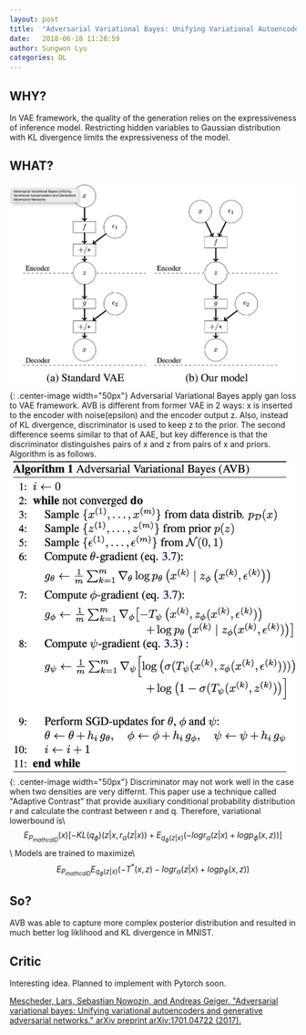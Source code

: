 ```yaml
---
layout: post
title:  "Adversarial Variational Bayes: Unifying Variational Autoencoder and Generative Adversarial Networks"
date:   2018-06-18 11:28:59
author: Sungwon Lyu
categories: DL
---
```


## WHY? 
In VAE framework, the quality of the generation relies on the expressiveness of inference model. Restricting hidden variables to Gaussian distribution with KL divergence limits the expressiveness of the model. 

## WHAT?
![image](/assets/images/avb1.png){: .center-image width="50px"}
Adversarial Variational Bayes apply gan loss to VAE framework. AVB is different from former VAE in 2 ways: x is inserted to the encoder with noise(epsilon) and the encoder output z. Also, instead of KL divergence, discriminator is used to keep z to the prior. The second difference seems similar to that of AAE, but key difference is that the discriminator distinguishes pairs of x and z from pairs of x and priors. Algorithm is as follows. 
![image](/assets/images/avb2.png){: .center-image width="50px"}
Discriminator may not work well in the case when two densities are very differnt. This paper use a technique called "Adaptive Contrast" that provide auxiliary conditional probability distribution r and calculate the contrast between r and q. Therefore, variational lowerbound is\\
$$E_{P_{mathcal{D}}}(x)[-KL(q_{\phi})(z|x, r_{\alpha}(z|x)) + E_{q_{\phi}(z|x)}(-logr_{\alpha}(z|x)+logp_{\phi}(x, z))]$$\\
Models are trained to maximize\\
$$E_{P_{mathcal{D}}}E_{q_{\phi}(z|x)}(-T^*(x,z) -logr_{\alpha}(z|x)+logp_{\phi}(x, z))$$

## So?
AVB was able to capture more complex posterior distribution and resulted in much better log liklihood and KL divergence in MNIST.

## Critic
Interesting idea. Planned to implement with Pytorch soon.

[Mescheder, Lars, Sebastian Nowozin, and Andreas Geiger. "Adversarial variational bayes: Unifying variational autoencoders and generative adversarial networks." arXiv preprint arXiv:1701.04722 (2017).](https://arxiv.org/abs/1701.04722)